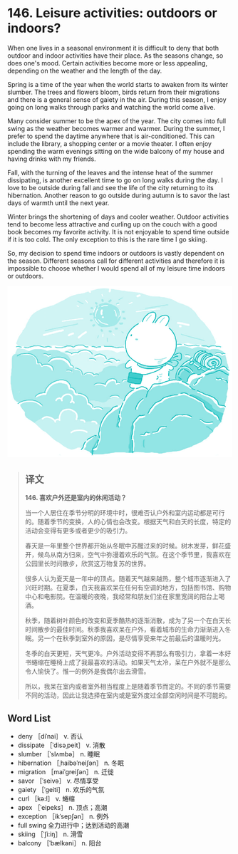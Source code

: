# 146. Leisure activities: outdoors or indoors?

When one lives in a seasonal environment it is difficult to deny that both outdoor and indoor activities have their place. As the seasons change, so does one's mood. Certain activities become more or less appealing, depending on the weather and the length of the day.

Spring is a time of the year when the world starts to awaken from its winter slumber. The trees and flowers bloom, birds return from their migrations and there is a general sense of gaiety in the air. During this season, I enjoy going on long walks through parks and watching the world come alive.

Many consider summer to be the apex of the year. The city comes into full swing as the weather becomes warmer and warmer. During the summer, I prefer to spend the daytime anywhere that is air-conditioned. This can include the library, a shopping center or a movie theater. I often enjoy spending the warm evenings sitting on the wide balcony of my house and having drinks with my friends.

Fall, with the turning of the leaves and the intense heat of the summer dissipating, is another excellent time to go on long walks during the day. I love to be outside during fall and see the life of the city returning to its hibernation. Another reason to go outside during autumn is to savor the last days of warmth until the next year.

Winter brings the shortening of days and cooler weather. Outdoor activities tend to become less attractive and curling up on the couch with a good book becomes my favorite activity. It is not enjoyable to spend time outside if it is too cold. The only exception to this is the rare time I go skiing.

So, my decision to spend time indoors or outdoors is vastly dependent on the season. Different seasons call for different activities and therefore it is impossible to choose whether I would spend all of my leisure time indoors or outdoors.

![](.gitbook/assets/toefl-ibt-high-score-essays-146.jpg)

> ## 译文
>
> **146. 喜欢户外还是室内的休闲活动？**
>
> 当一个人居住在季节分明的环境中时，很难否认户外和室内运动都是可行的。随着季节的变换，人的心情也会改变。根据天气和白天的长度，特定的活动会变得有更多或者更少的吸引力。
>
> 春天是一年里整个世界都开始从冬眠中苏醒过来的时候。树木发芽，鲜花盛开，候鸟从南方归来，空气中弥漫着欢乐的气氛。在这个季节里，我喜欢在公园里长时间散步，欣赏这万物复苏的世界。
>
> 很多人认为夏天是一年中的顶点。随着天气越来越热，整个城市逐渐进入了兴旺时期。在夏季，白天我喜欢呆在任何有空调的地方，包括图书馆、购物中心和电影院。在温暖的夜晚，我经常和朋友们坐在家里宽阔的阳台上喝酒。
>
> 秋季，随着树叶颜色的改变和夏季酷热的逐渐消散，成为了另一个在白天长时间散步的最佳时间。秋季我喜欢呆在户外，看着城市的生命力渐渐进入冬眠。另一个在秋季到室外的原因，是尽情享受来年之前最后的温暖时光。
>
> 冬季的白天更短，天气更冷。户外活动变得不再那么有吸引力，拿着一本好书蜷缩在睡椅上成了我最喜欢的活动。如果天气太冷，呆在户外就不是那么令人愉快了。惟一的例外是我偶尔出去滑雪。
>
> 所以，我呆在室内或者室外相当程度上是随着季节而定的。不同的季节需要不同的活动，因此让我选择在室内或是室外度过全部空闲时间是不可能的。

## Word List

* deny ［diˈnai］ v. 否认
* dissipate ［ˈdisəˌpeit］ v. 消散
* slumber ［ˈslʌmbə］ n. 睡眠
* hibernation ［ˌhaibəˈneiʃən］ n. 冬眠
* migration ［maiˈgreiʃən］ n. 迁徙
* savor ［ˈseivə］ v. 尽情享受
* gaiety ［ˈgeiti］ n. 欢乐的气氛
* curl ［kə:l］ v. 蜷缩
* apex ［ˈeipeks］ n. 顶点；高潮
* exception ［ikˈsepʃən］ n. 例外
* full swing 全力进行中；达到活动的高潮
* skiing ［ˈʃi:iŋ］ n. 滑雪
* balcony ［ˈbælkəni］ n. 阳台

